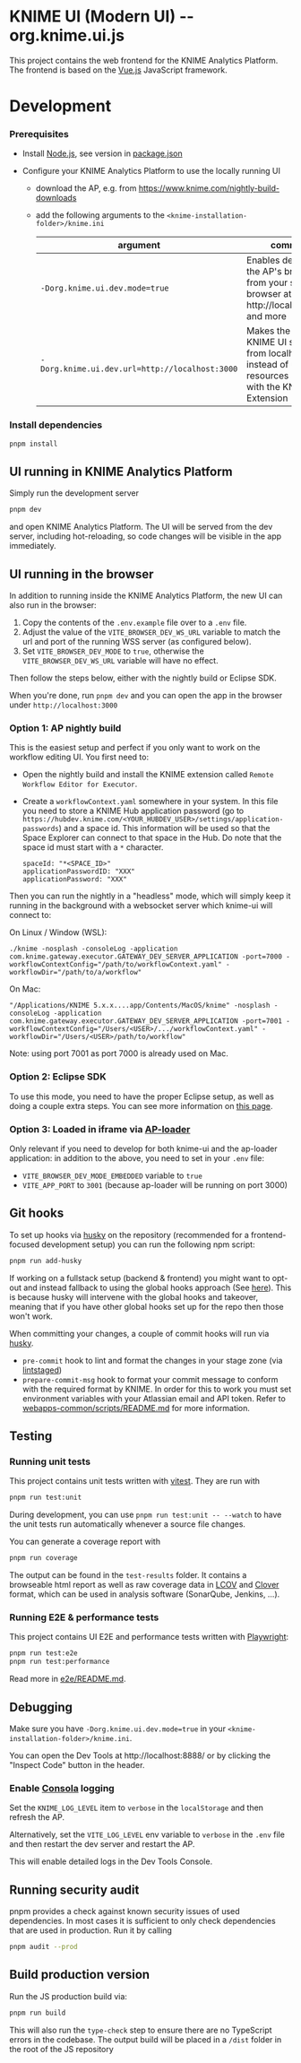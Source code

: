 # KNIME UI (Modern UI) -- org.knime.ui.js

This project contains the web frontend for the KNIME Analytics Platform.
The frontend is based on the [Vue.js] JavaScript framework.

# Development

### Prerequisites

- Install [Node.js][node], see version in [package.json](package.json)
- Configure your KNIME Analytics Platform to use the locally running UI

  - download the AP, e.g. from https://www.knime.com/nightly-build-downloads
  - add the following arguments to the `<knime-installation-folder>/knime.ini`

    | argument                                       | comment                                                                                                            |
    | ---------------------------------------------- | ------------------------------------------------------------------------------------------------------------------ |
    | `-Dorg.knime.ui.dev.mode=true`                 | Enables debugging the AP's browser from your system browser at http://localhost:8888 and more                      |
    | `-Dorg.knime.ui.dev.url=http://localhost:3000` | Makes the AP use KNIME UI served from localhost instead of using the resources bundled with the KNIME UI Extension |

### Install dependencies

```sh
pnpm install
```

## UI running in KNIME Analytics Platform

Simply run the development server

```sh
pnpm dev
```

and open KNIME Analytics Platform. The UI will be served from the dev server, including hot-reloading, so code changes will be visible in the app immediately.

## UI running in the browser

In addition to running inside the KNIME Analytics Platform, the new UI can also run in the browser:

1. Copy the contents of the `.env.example` file over to a `.env` file.
2. Adjust the value of the `VITE_BROWSER_DEV_WS_URL` variable to match the url and port of the running WSS server (as configured below).
3. Set `VITE_BROWSER_DEV_MODE` to `true`, otherwise the `VITE_BROWSER_DEV_WS_URL` variable will have no effect.

Then follow the steps below, either with the nightly build or Eclipse SDK.

When you're done, run `pnpm dev` and you can open the app in the browser under `http://localhost:3000`

### Option 1: AP nightly build

This is the easiest setup and perfect if you only want to work on the workflow editing UI. You first need to:

- Open the nightly build and install the KNIME extension called `Remote Workflow Editor for Executor`.
- Create a `workflowContext.yaml` somewhere in your system. In this file you need to store a KNIME Hub application password (go to `https://hubdev.knime.com/<YOUR_HUBDEV_USER>/settings/application-passwords`) and a space id. This information will be used so that the Space Explorer can connect to that space in the Hub. Do note that the space id must start with a `*` character.

  ```
  spaceId: "*<SPACE_ID>"
  applicationPasswordID: "XXX"
  applicationPassword: "XXX"
  ```

Then you can run the nightly in a "headless" mode, which will simply keep it running in the background with a websocket server which knime-ui will connect to:

On Linux / Window (WSL):

```
./knime -nosplash -consoleLog -application com.knime.gateway.executor.GATEWAY_DEV_SERVER_APPLICATION -port=7000 -workflowContextConfig="/path/to/workflowContext.yaml" -workflowDir="/path/to/a/workflow"
```

On Mac:

```
"/Applications/KNIME 5.x.x....app/Contents/MacOS/knime" -nosplash -consoleLog -application com.knime.gateway.executor.GATEWAY_DEV_SERVER_APPLICATION -port=7001 -workflowContextConfig="/Users/<USER>/.../workflowContext.yaml" -workflowDir="/Users/<USER>/path/to/workflow"
```

Note: using port 7001 as port 7000 is already used on Mac.

### Option 2: Eclipse SDK

To use this mode, you need to have the proper Eclipse setup, as well as doing a couple extra steps. You can see more information on [this page][debugapbrowser].

### Option 3: Loaded in iframe via [AP-loader](https://bitbucket.org/KNIME/knime-hub-ap-loader/src/master/)

Only relevant if you need to develop for both knime-ui and the ap-loader application: in addition to the above, you need to set in your `.env` file:

- `VITE_BROWSER_DEV_MODE_EMBEDDED` variable to `true`
- `VITE_APP_PORT` to `3001` (because ap-loader will be running on port 3000)

## Git hooks

To set up hooks via [husky] on the repository (recommended for a frontend-focused development setup) you can run the following npm script:

```sh
pnpm run add-husky
```

If working on a fullstack setup (backend & frontend) you might want to opt-out and instead fallback to using the global hooks approach (See [here](https://knime-com.atlassian.net/wiki/spaces/SPECS/pages/3023077413/Git+Setup#Set-up-commit-message-template)). This is because husky will intervene with the global hooks and takeover, meaning that if you have other global hooks set up for the repo then those won't work.

When committing your changes, a couple of commit hooks will run via [husky].

- `pre-commit` hook to lint and format the changes in your stage zone (via [lintstaged])
- `prepare-commit-msg` hook to format your commit message to conform with the required format by KNIME. In order for this to work you must set environment variables with your Atlassian email and API token. Refer to [webapps-common/scripts/README.md](webapps-common/scripts/README.md) for more information.

## Testing

### Running unit tests

This project contains unit tests written with [vitest].
They are run with

```sh
pnpm run test:unit
```

During development, you can use `pnpm run test:unit -- --watch` to have the unit tests run automatically whenever a
source file changes.

You can generate a coverage report with

```sh
pnpm run coverage
```

The output can be found in the `test-results` folder. It contains a browseable html report as well as raw coverage data in
[LCOV] and [Clover] format, which can be used in analysis software (SonarQube, Jenkins, …).

### Running E2E & performance tests

This project contains UI E2E and performance tests written with [Playwright]:

```sh
pnpm run test:e2e
pnpm run test:performance
```

Read more in [e2e/README.md](e2e/README.md).

## Debugging

Make sure you have `-Dorg.knime.ui.dev.mode=true` in your `<knime-installation-folder>/knime.ini`.

You can open the Dev Tools at http://localhost:8888/ or by clicking the "Inspect Code" button in the header.

### Enable [Consola](https://www.npmjs.com/package/consola) logging

Set the `KNIME_LOG_LEVEL` item to `verbose` in the `localStorage` and then refresh the AP.

Alternatively, set the `VITE_LOG_LEVEL` env variable to `verbose` in the `.env` file and then restart the dev server and restart the AP.

This will enable detailed logs in the Dev Tools Console.

## Running security audit

pnpm provides a check against known security issues of used dependencies. In most cases it is sufficient to only check
dependencies that are used in production. Run it by calling

```sh
pnpm audit --prod
```

## Build production version

Run the JS production build via:

```sh
pnpm run build
```

This will also run the `type-check` step to ensure there are no TypeScript errors in the codebase. The output build will be placed in a `/dist` folder in the root of the JS repository

[vue.js]: https://vuejs.org/
[node]: https://knime-com.atlassian.net/wiki/spaces/SPECS/pages/905281540/Node.js+Installation
[vitest]: https://vitest.dev/
[lcov]: https://github.com/linux-test-project/lcov
[clover]: http://openclover.org/
[Playwright]: https://playwright.dev/
[Installation guide]: https://docs.knime.com/latest/analytics_platform_installation_guide/index.html#_configuration_settings_and_knime_ini_file
[husky]: https://www.npmjs.com/package/husky
[lintstaged]: https://github.com/okonet/lint-staged
[debugapbrowser]: https://knime-com.atlassian.net/wiki/spaces/SPECS/pages/3054895127/Debug+KNIME+AP+Modern+UI+in+browser+w+Eclipse+back+end

